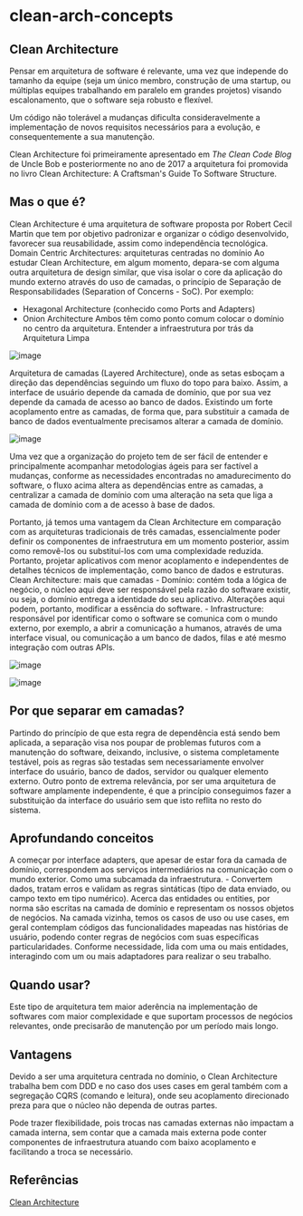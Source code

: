# clean-arch-concepts

## Clean Architecture

Pensar em arquitetura de software é relevante, uma vez que independe do tamanho da equipe (seja um único membro, construção de uma startup, ou múltiplas equipes trabalhando em paralelo em grandes projetos) visando escalonamento, que o software seja robusto e flexível.

Um código não tolerável a mudanças dificulta consideravelmente a implementação de novos requisitos necessários para a evolução, e consequentemente a sua manutenção.

Clean Architecture foi primeiramente apresentado em *The Clean Code Blog* de Uncle Bob e posteriormente no ano de 2017 a arquitetura foi promovida no livro Clean Architecture: A Craftsman's Guide To Software Structure.

## Mas o que é?

Clean Architecture é uma arquitetura de software proposta por Robert Cecil Martin que tem por objetivo padronizar e organizar o código desenvolvido, favorecer sua reusabilidade, assim como independência tecnológica. Domain Centric Architectures: arquiteturas centradas no domínio Ao estudar Clean Architecture, em algum momento, depara-se com alguma outra arquitetura de design similar, que visa isolar o core da aplicação do mundo externo através do uso de camadas, o princípio de Separação de Responsabilidades (Separation of Concerns - SoC). Por exemplo:

- Hexagonal Architecture (conhecido como Ports and Adapters) 
- Onion Architecture Ambos têm como ponto comum colocar o domínio no centro da arquitetura. Entender a infraestrutura por trás da Arquitetura Limpa

![image](https://github.com/MagnoSantos/clean-arch-concepts/assets/20459937/5e3034de-31fd-433f-9d54-82ebf2208f7b)

Arquitetura de camadas (Layered Architecture), onde as setas esboçam a direção das dependências seguindo um fluxo do topo para baixo. Assim, a interface de usuário depende da camada de domínio, que por sua vez depende da camada de acesso ao banco de dados. Existindo um forte acoplamento entre as camadas, de forma que, para substituir a camada de banco de dados eventualmente precisamos alterar a camada de domínio. 

![image](https://github.com/MagnoSantos/clean-arch-concepts/assets/20459937/334cfb17-0d62-4bc1-9a1c-1cd8db585524)
 
Uma vez que a organização do projeto tem de ser fácil de entender e principalmente acompanhar metodologias ágeis para ser factível a mudanças, conforme as necessidades encontradas no amadurecimento do software, o fluxo acima altera as dependências entre as camadas, a centralizar a camada de domínio com uma alteração na seta que liga a camada de domínio com a de acesso à base de dados. 

Portanto, já temos uma vantagem da Clean Architecture em comparação com as arquiteturas tradicionais de três camadas, essencialmente poder definir os componentes de infraestrutura em um momento posterior, assim como removê-los ou substituí-los com uma complexidade reduzida. Portanto, projetar aplicativos com menor acoplamento e independentes de detalhes técnicos de implementação, como banco de dados e estruturas. Clean Architecture: mais que camadas - Domínio: contém toda a lógica de negócio, o núcleo aqui deve ser responsável pela razão do software existir, ou seja, o domínio entrega a identidade do seu aplicativo. Alterações aqui podem, portanto, modificar a essência do software. - Infrastructure: responsável por identificar como o software se comunica com o mundo externo, por exemplo, a abrir a comunicação a humanos, através de uma interface visual, ou comunicação a um banco de dados, filas e até mesmo integração com outras APIs. 

![image](https://github.com/MagnoSantos/clean-arch-concepts/assets/20459937/092642bb-2eb2-406d-8285-6abd2b76366a)

 ![image](https://github.com/MagnoSantos/clean-arch-concepts/assets/20459937/c313d62d-1649-46aa-b206-c9f64a002bec)

## Por que separar em camadas?

Partindo do princípio de que esta regra de dependência está sendo bem aplicada, a separação visa nos poupar de problemas futuros com a manutenção do software, deixando, inclusive, o sistema completamente testável, pois as regras são testadas sem necessariamente envolver interface do usuário, banco de dados, servidor ou qualquer elemento externo. 
Outro ponto de extrema relevância, por ser uma arquitetura de software amplamente independente, é que a princípio conseguimos fazer a substituição da interface do usuário sem que isto reflita no resto do sistema. 

## Aprofundando conceitos

A começar por interface adapters, que apesar de estar fora da camada de domínio, correspondem aos serviços intermediários na comunicação com o mundo exterior. Como uma subcamada da infraestrutura. - Convertem dados, tratam erros e validam as regras sintáticas (tipo de data enviado, ou campo texto em tipo numérico). Acerca das entidades ou entities, por norma são escritas na camada de domínio e representam os nossos objetos de negócios. Na camada vizinha, temos os casos de uso ou use cases, em geral contemplam códigos das funcionalidades mapeadas nas histórias de usuário, podendo conter regras de negócios com suas específicas particularidades. Conforme necessidade, lida com uma ou mais entidades, interagindo com um ou mais adaptadores para realizar o seu trabalho. 

## Quando usar?

Este tipo de arquitetura tem maior aderência na implementação de softwares com maior complexidade e que suportam processos de negócios relevantes, onde precisarão de manutenção por um período mais longo. 

## Vantagens 

Devido a ser uma arquitetura centrada no domínio, o Clean Architecture trabalha bem com DDD e no caso dos uses cases em geral também com a segregação CQRS (comando e leitura), onde seu acoplamento direcionado preza para que o núcleo não dependa de outras partes. 

Pode trazer flexibilidade, pois trocas nas camadas externas não impactam a camada interna, sem contar que a camada mais externa pode conter componentes de infraestrutura atuando com baixo acoplamento e facilitando a troca se necessário. 

## Referências

[Clean Architecture](https://www.zup.com.br/blog/clean-architecture-arquitetura-limpa)
